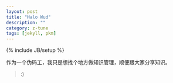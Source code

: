 ```yaml
---
layout: post
title: "Halo Wud"
description: ""
category: z-tune
tags: [jekyll, pkm]
---
```

{% include JB/setup %}

作为一个伪码工，我只是想找个地方做知识管理，顺便跟大家分享知识。

> :)

